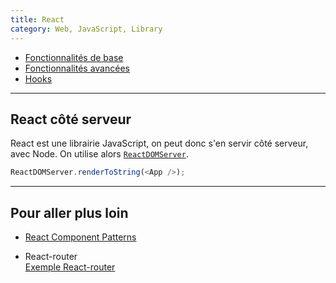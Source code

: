 ```yaml
---
title: React
category: Web, JavaScript, Library
---
```


* [Fonctionnalités de base](react-basics.md)
* [Fonctionnalités avancées](react-advanced.md)
* [Hooks](react-hooks.md)

---

## React côté serveur

React est une librairie JavaScript, on peut donc s'en servir côté serveur, avec Node. On utilise alors [`ReactDOMServer`](https://fr.reactjs.org/docs/react-dom-server.html).

``` js
ReactDOMServer.renderToString(<App />);
```

---

## Pour aller plus loin

* [React Component Patterns](https://kentcdodds.com/blog/learn-react-fundamentals-and-advanced-patterns)

* React-router  
  [Exemple React-router](https://codepen.io/a-mt/pen/LjLbmR?editors=1010)

